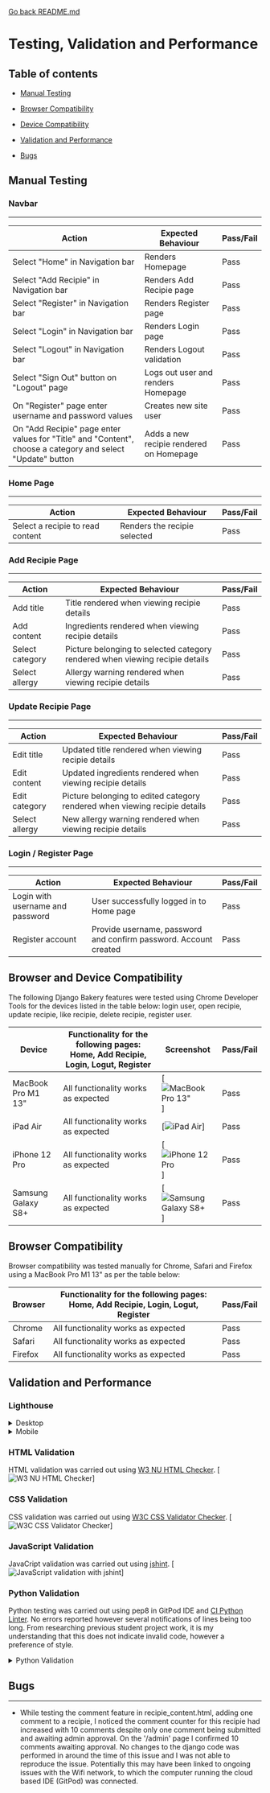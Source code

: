 [Go back README.md](README.md)

# Testing, Validation and Performance

## Table of contents

- [Manual Testing](#manual-testing)

- [Browser Compatibility](#browser-compatibility)

- [Device Compatibility](#device-compatibility)

- [Validation and Performance](#validation-and-performance)

- [Bugs](#bugs)


## Manual Testing

  ### Navbar
  ___

  | Action | Expected Behaviour | Pass/Fail |
  |--------|--------------------|-----------|
  | Select "Home" in Navigation bar | Renders Homepage | Pass |
  | Select "Add Recipie" in Navigation bar | Renders Add Recipie page | Pass |
  | Select "Register" in Navigation bar | Renders Register page | Pass |
  | Select "Login" in Navigation bar | Renders Login page | Pass |
  | Select "Logout" in Navigation bar | Renders Logout validation | Pass |
  | Select "Sign Out" button on "Logout" page | Logs out user and renders Homepage | Pass |
  | On "Register" page enter username and password values | Creates new site user | Pass |
  | On "Add Recipie" page enter values for "Title" and "Content", choose a category and select "Update" button  | Adds a new recipie rendered on Homepage | Pass |

  ### Home Page
  ___

  | Action | Expected Behaviour | Pass/Fail |
  |--------|--------------------|-----------|
  | Select a recipie to read content | Renders the recipie selected | Pass |

  ### Add Recipie Page
  ___

  | Action | Expected Behaviour | Pass/Fail |
  |--------|--------------------|-----------|
  | Add title | Title rendered when viewing recipie details | Pass |
  | Add content | Ingredients rendered when viewing recipie details | Pass |
  | Select category | Picture belonging to selected category rendered when viewing recipie details | Pass |
  | Select allergy | Allergy warning rendered when viewing recipie details | Pass |

  ### Update Recipie Page
  ___

  | Action | Expected Behaviour | Pass/Fail |
  |--------|--------------------|-----------|
  | Edit title | Updated title rendered when viewing recipie details | Pass |
  | Edit content | Updated ingredients rendered when viewing recipie details | Pass |
  | Edit category | Picture belonging to edited category rendered when viewing recipie details | Pass |
  | Select allergy | New allergy warning rendered when viewing recipie details | Pass |

  ### Login / Register Page
  ___

  | Action | Expected Behaviour | Pass/Fail |
  |--------|--------------------|-----------|
  | Login with username and password | User successfully logged in to Home page | Pass |
  | Register account | Provide username, password and confirm password. Account created | Pass |
  

## Browser and Device Compatibility
  The following Django Bakery features were tested using Chrome Developer Tools for the devices listed in the table below: login user, open recipie, update recipie, like recipie, delete recipie, register user.

  | Device | Functionality for the following pages: Home, Add Recipie, Login, Logut, Register | Screenshot | Pass/Fail |
  |--------|-----------|---------|----|
  | MacBook Pro M1 13"    | All functionality works as expected | [![MacBook Pro 13"](assets/images/macbookpro_safari.png)]  | Pass |
  | iPad Air | All functionality works as expected | [![iPad Air](assets/images/ipadair.png)]  | Pass |
  | iPhone 12 Pro | All functionality works as expected | [![iPhone 12 Pro](assets/images/iphone12pro.png)]  | Pass |
  | Samsung Galaxy S8+ | All functionality works as expected | [![Samsung Galaxy S8+](assets/images/galaxys8.png)]  | Pass |
  

## Browser Compatibility
Browser compatibility was tested manually for Chrome, Safari and Firefox using a MacBook Pro M1 13" as per the table below:

| Browser | Functionality for the following pages: Home, Add Recipie, Login, Logut, Register | Pass/Fail |
  |--------|--------------------|-----------|
  | Chrome | All functionality works as expected | Pass |
  | Safari | All functionality works as expected | Pass |
  | Firefox | All functionality works as expected | Pass |

## Validation and Performance

  ### Lighthouse
  <details>
  <summary>Desktop</summary>
  <br>
  
  - Home page

  [![Lightouse desktop Home page](assets/images/home_desktop.png)]
  ___

  - View Recipie Detauls page

  [![Lightouse desktop View Recipie page](assets/images/view_recipie_desktop.png)]
  ___

  - Add Recipie page

  [![Lightouse Add Recipie desktop page](assets/images/addrecipie_desktop.png)]
  ___

  - Update page

  [![Lightouse Add Recipie desktop Page](assets/images/update_desktop.png)]
  ___

  - Register page

  [![Lightouse Register desktop Page](assets/images/register_desktop.png)]
  ___

  - Login

  [![Lightouse Login desktop Page](assets/images/login_desktop.png)]
  ___

  - Logout

  [![Lightouse Logout desktop page](assets/images/logout_desktop.png)]
  ___

 </details>

  <details>
  <summary>Mobile</summary>
  <br>
  
  Home page
  [![Lightouse desktop Home page](assets/images/home_mobile.png)]

  View Recipie Details page
  [![Lightouse desktop View Recipie page](assets/images/view_recipie_mobile.png)]

  - Add Recipie page

  [![Lightouse Add Recipie desktop page](assets/images/addrecipie_mobile.png)]

  - Update page

  [![Lightouse Add Recipie desktop Page](assets/images/update_mobile.png)]

  - Register page

  [![Lightouse Register desktop Page](assets/images/register_mobile.png)]

  - Login
  
  [![Lightouse Login desktop Page](assets/images/login_mobile.png)]

  - Logout

  [![Lightouse Logout desktop page](assets/images/logout_mobile.png)]

  </details>

### HTML Validation
 HTML validation was carried out using [W3 NU HTML Checker](https://validator.w3.org/nu/).
  [![W3 NU HTML Checker](assets/images/html_checker.png)]


### CSS Validation
 CSS validation was carried out using [W3C CSS Validator Checker](https://jigsaw.w3.org/css-validator/).
  [![W3C CSS Validator Checker](assets/images/css_checker.png)]


### JavaScript Validation
 JavaCript validation was carried out using [jshint](https://jshint.com/).
  [![JavaScript validation with jshint](assets/images/jshint.png)]


### Python Validation
  Python testing was carried out using pep8 in GitPod IDE and [CI Python Linter](https://pep8ci.herokuapp.com/).
  No errors reported however several notifications of lines being too long. From researching previous student project work, it is my understanding that this does not indicate invalid code, however a preference of style. 

  <details>
  <summary>Python Validation</summary>
  <br>

  | .py file | CI Python Linter Result|
  |--------|--------------------|
  | settings.py | [![settings.py Python Linter result screenshot](assets/images/settings.py_python_linter.png)] |
  | urls.py | [![urls.py Python Linter result screenshot](assets/images/urls.py_python_linter.png)] |
  | forms.py | [![forms.py Python Linter result screenshot](assets/images/forms.py_python_linter.png)] |  
  | models.py | [![models.py Python Linter result screenshot](assets/images/models.py_python_linter.png)] |  
  | views.py | [![views.py Python Linter result screenshot](assets/images/views.py_python_linter.png)] |  
  
  </details> 
  
  ## Bugs
  ___

  - While testing the comment feature in recipie_content.html, adding one comment to a recipie, I noticed the
  comment counter for this recipie had increased with 10 comments despite only one comment being submitted and awaiting admin approval. On the '/admin' page I confirmed 10 comments awaiting approval.
  No changes to the django code was performed in around the time of this issue and I was not able to reproduce the issue. Potentially this may have been linked to ongoing issues with the Wifi network, to which the computer running the cloud based IDE (GitPod) was connected. 
 
  